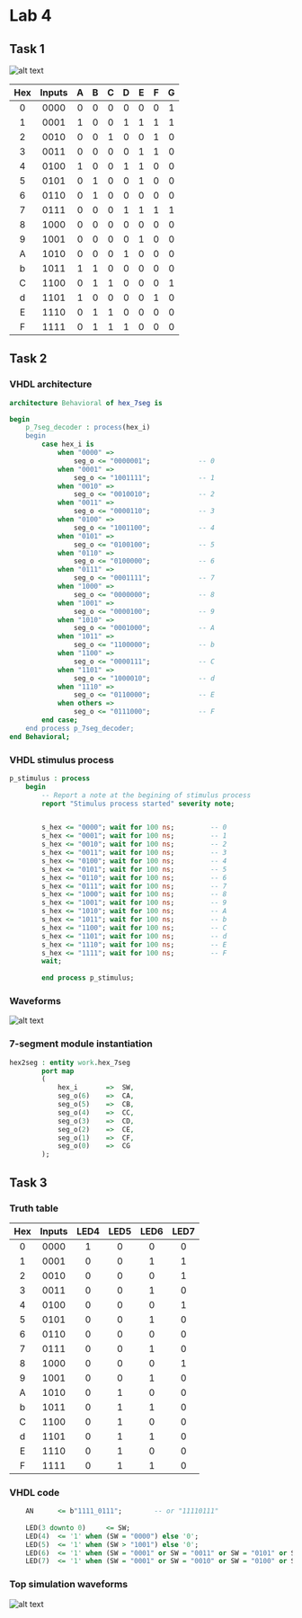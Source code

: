 # Lab 4

## Task 1

![alt text][schematic]




| **Hex** | **Inputs** | **A** | **B** | **C** | **D** | **E** | **F** | **G** |
| :-: | :-: | :-: | :-: | :-: | :-: | :-: | :-: | :-: |
| 0 | 0000 | 0 | 0 | 0 | 0 | 0 | 0 | 1 |
| 1 | 0001 | 1 | 0 | 0 | 1 | 1 | 1 | 1 |
| 2 | 0010 | 0 | 0 | 1 | 0 | 0 | 1 | 0 |
| 3 | 0011 | 0 | 0 | 0 | 0 | 1 | 1 | 0 |
| 4 | 0100 | 1 | 0 | 0 | 1 | 1 | 0 | 0 |
| 5 | 0101 | 0 | 1 | 0 | 0 | 1 | 0 | 0 |
| 6 | 0110 | 0 | 1 | 0 | 0 | 0 | 0 | 0 |
| 7 | 0111 | 0 | 0 | 0 | 1 | 1 | 1 | 1 |
| 8 | 1000 | 0 | 0 | 0 | 0 | 0 | 0 | 0 |
| 9 | 1001 | 0 | 0 | 0 | 0 | 1 | 0 | 0 |
| A | 1010 | 0 | 0 | 0 | 1 | 0 | 0 | 0 |
| b | 1011 | 1 | 1 | 0 | 0 | 0 | 0 | 0 |
| C | 1100 | 0 | 1 | 1 | 0 | 0 | 0 | 1 |
| d | 1101 | 1 | 0 | 0 | 0 | 0 | 1 | 0 |
| E | 1110 | 0 | 1 | 1 | 0 | 0 | 0 | 0 |
| F | 1111 | 0 | 1 | 1 | 1 | 0 | 0 | 0 |

## Task 2

### VHDL architecture

```vhdl
architecture Behavioral of hex_7seg is

begin
    p_7seg_decoder : process(hex_i)
    begin
        case hex_i is
            when "0000" =>
                seg_o <= "0000001";            -- 0
            when "0001" =>
                seg_o <= "1001111";            -- 1
            when "0010" =>
                seg_o <= "0010010";            -- 2
            when "0011" =>
                seg_o <= "0000110";            -- 3
            when "0100" =>
                seg_o <= "1001100";            -- 4
            when "0101" =>
                seg_o <= "0100100";            -- 5
            when "0110" =>
                seg_o <= "0100000";            -- 6
            when "0111" =>
                seg_o <= "0001111";            -- 7
            when "1000" =>
                seg_o <= "0000000";            -- 8
            when "1001" =>
                seg_o <= "0000100";            -- 9
            when "1010" =>
                seg_o <= "0001000";            -- A
            when "1011" =>
                seg_o <= "1100000";            -- b
            when "1100" =>
                seg_o <= "0000111";            -- C
            when "1101" =>
                seg_o <= "1000010";            -- d
            when "1110" =>
                seg_o <= "0110000";            -- E
            when others =>
                seg_o <= "0111000";            -- F
        end case;
    end process p_7seg_decoder;
end Behavioral;
```

### VHDL stimulus process

```vhdl
p_stimulus : process
    begin
        -- Report a note at the begining of stimulus process
        report "Stimulus process started" severity note;


		s_hex <= "0000"; wait for 100 ns;         -- 0
        s_hex <= "0001"; wait for 100 ns;         -- 1
        s_hex <= "0010"; wait for 100 ns;         -- 2
		s_hex <= "0011"; wait for 100 ns;         -- 3
		s_hex <= "0100"; wait for 100 ns;         -- 4
		s_hex <= "0101"; wait for 100 ns;         -- 5
		s_hex <= "0110"; wait for 100 ns;         -- 6
		s_hex <= "0111"; wait for 100 ns;         -- 7
		s_hex <= "1000"; wait for 100 ns;         -- 8
		s_hex <= "1001"; wait for 100 ns;         -- 9
		s_hex <= "1010"; wait for 100 ns;         -- A
		s_hex <= "1011"; wait for 100 ns;         -- b
		s_hex <= "1100"; wait for 100 ns;         -- C
		s_hex <= "1101"; wait for 100 ns;         -- d
		s_hex <= "1110"; wait for 100 ns;         -- E
		s_hex <= "1111"; wait for 100 ns;         -- F
		wait;	
		
		end process p_stimulus;
```

### Waveforms

![alt text][waveform]

### 7-segment module instantiation

```vhdl
hex2seg : entity work.hex_7seg
        port map
        (
            hex_i       =>  SW,
            seg_o(6)    =>  CA,
            seg_o(5)    =>  CB,
            seg_o(4)    =>  CC,
            seg_o(3)    =>  CD,
            seg_o(2)    =>  CE,
            seg_o(1)    =>  CF,
            seg_o(0)    =>  CG  
        );
```

## Task 3

### Truth table

| **Hex** | **Inputs** | **LED4** | **LED5** | **LED6** | **LED7** |
| :-: | :-: | :-: | :-: | :-: | :-: |
| 0 | 0000 | 1 | 0 | 0 | 0 |
| 1 | 0001 | 0 | 0 | 1 | 1 |
| 2 | 0010 | 0 | 0 | 0 | 1 |
| 3 | 0011 | 0 | 0 | 1 | 0 |
| 4 | 0100 | 0 | 0 | 0 | 1 |
| 5 | 0101 | 0 | 0 | 1 | 0 |
| 6 | 0110 | 0 | 0 | 0 | 0 |
| 7 | 0111 | 0 | 0 | 1 | 0 |
| 8 | 1000 | 0 | 0 | 0 | 1 |
| 9 | 1001 | 0 | 0 | 1 | 0 |
| A | 1010 | 0 | 1 | 0 | 0 |
| b | 1011 | 0 | 1 | 1 | 0 |
| C | 1100 | 0 | 1 | 0 | 0 |
| d | 1101 | 0 | 1 | 1 | 0 |
| E | 1110 | 0 | 1 | 0 | 0 |
| F | 1111 | 0 | 1 | 1 | 0 |

### VHDL code

```vhdl
    AN      <= b"1111_0111";        -- or "11110111"
    
    LED(3 downto 0)     <= SW;
    LED(4)  <= '1' when (SW = "0000") else '0';
    LED(5)  <= '1' when (SW > "1001") else '0';
    LED(6)  <= '1' when (SW = "0001" or SW = "0011" or SW = "0101" or SW = "0111" or SW = "1001" or SW = "1011" or SW = "1101" or SW = "1111") else '0';
    LED(7)  <= '1' when (SW = "0001" or SW = "0010" or SW = "0100" or SW = "1000") else '0';
```

### Top simulation waveforms

![alt text][waveform_top]

[schematic]: https://github.com/vitoo420/Digital-electronics-1/blob/main/Labs/04-segment/Img/Schema.png "Schema"
[waveform]: https://github.com/vitoo420/Digital-electronics-1/blob/main/Labs/04-segment/Img/waveform.png "Waveform"
[waveform_top]: https://github.com/vitoo420/Digital-electronics-1/blob/main/Labs/04-segment/Img/waveform_top.png "Waveform top"
